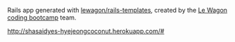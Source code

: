 Rails app generated with [lewagon/rails-templates](https://github.com/lewagon/rails-templates), created by the [Le Wagon coding bootcamp](https://www.lewagon.com) team.

http://shasaidyes-hyejeongcoconut.herokuapp.com/#
